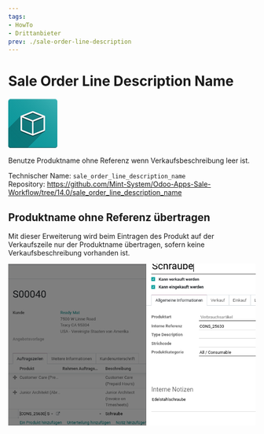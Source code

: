 ```yaml
---
tags:
- HowTo
- Drittanbieter
prev: ./sale-order-line-description
---
```

# Sale Order Line Description Name
![icon_oms_box](assets/icon_oms_box.png)

 Benutze Produktname ohne Referenz wenn Verkaufsbeschreibung leer ist.

Technischer Name: `sale_order_line_description_name`\
Repository: <https://github.com/Mint-System/Odoo-Apps-Sale-Workflow/tree/14.0/sale_order_line_description_name>

## Produktname ohne Referenz übertragen

Mit dieser Erweiterung wird beim Eintragen des Produkt auf der Verkaufszeile nur der Produktname übertragen, sofern keine Verkaufsbeschreibung vorhanden ist.

![Sale Order Line Description Name](assets/Sale%20Order%20Line%20Description%20Name.png)